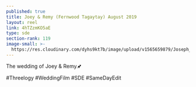 ```yaml
---
published: true
title: Joey & Remy (Fernwood Tagaytay) August 2019
layout: reel
link: 4hTZzmKO5aE
type: sde
section-rank: 119
image-small: >-
  https://res.cloudinary.com/dyhs9kt7b/image/upload/v1565659879/Joseph_Remy-01.jpg
---
```

The wedding of Joey & Remy.💕

#Threelogy #WeddingFilm #SDE #SameDayEdit